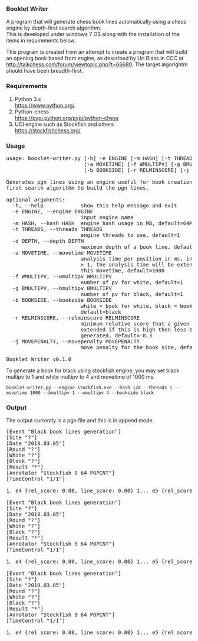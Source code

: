 ### Booklet Writer
A program that will generate chess book lines automatically using a chess engine by depth-first search algorithm.  
This is developed under windows 7 OS along with the installation of the items in requirements below.  

This program is created from an attempt to create a program that will build an opening book based from engine, as described by Uri Blass in CCC at http://talkchess.com/forum/viewtopic.php?t=66680. The target algorightm should have been breadth-first.

### Requirements
1. Python 3.x  
https://www.python.org/  
2. Python-chess  
https://pypi.python.org/pypi/python-chess  
2. UCI engine such as Stockfish and others  
https://stockfishchess.org/

### Usage
<pre>
usage: booklet-writer.py [-h] -e ENGINE [-m HASH] [-t THREADS] [-d DEPTH]
                         [-a MOVETIME] [-f WMULTIPV] [-g BMULTIPV]
                         [-b BOOKSIDE] [-r RELMINSCORE] [-j MOVEPENALTY]

Generates pgn lines using an engine useful for book creation. It uses depth-
first search algorithm to build the pgn lines.

optional arguments:
  -h, --help            show this help message and exit
  -e ENGINE, --engine ENGINE
                        input engine name
  -m HASH, --hash HASH  engine hash usage in MB, default=64MB
  -t THREADS, --threads THREADS
                        engine threads to use, default=1
  -d DEPTH, --depth DEPTH
                        maximum depth of a book line, default=4
  -a MOVETIME, --movetime MOVETIME
                        analysis time per position in ms, in multipv=n where n
                        > 1, the analysis time will be extended to n times
                        this movetime, default=1000
  -f WMULTIPV, --wmultipv WMULTIPV
                        number of pv for white, default=1
  -g BMULTIPV, --bmultipv BMULTIPV
                        number of pv for black, default=1
  -b BOOKSIDE, --bookside BOOKSIDE
                        white = book for white, black = book for black,
                        default=black
  -r RELMINSCORE, --relminscore RELMINSCORE
                        minimum relative score that a given move will be
                        extended if this is high then less book lines will be
                        generated, default=-0.3
  -j MOVEPENALTY, --movepenalty MOVEPENALTY
                        move penalty for the book side, default=-0.1

Booklet Writer v0.1.0
</pre>

To generate a book for black using stockfish engine, you may set black multipv to 1 and white multipv to 4 and movetime of 1000 ms.  

`booklet-writer.py --engine stockfish.exe --hash 128 --threads 1 --movetime 1000 --bmultipv 1 --wmultipv 4 --bookside black`

### Output
The output currently is a pgn file and this is in append mode.

<pre>
[Event "Black book lines generation"]
[Site "?"]
[Date "2018.03.05"]
[Round "?"]
[White "?"]
[Black "?"]
[Result "*"]
[Annotator "Stockfish 9 64 POPCNT"]
[TimeControl "1/1"]

1. e4 {rel_score: 0.00, line_score: 0.00} 1... e5 {rel_score: 0.00, line_score: -0.10} 2. Nf3 {rel_score: 0.00, line_score: -0.10} 2... Nf6 {rel_score: 0.00, line_score: -0.20} *

[Event "Black book lines generation"]
[Site "?"]
[Date "2018.03.05"]
[Round "?"]
[White "?"]
[Black "?"]
[Result "*"]
[Annotator "Stockfish 9 64 POPCNT"]
[TimeControl "1/1"]

1. e4 {rel_score: 0.00, line_score: 0.00} 1... e5 {rel_score: 0.00, line_score: -0.10} 2. d4 {rel_score: -0.09, line_score: -0.19} 2... exd4 {rel_score: 0.00, line_score: -0.29} *

[Event "Black book lines generation"]
[Site "?"]
[Date "2018.03.05"]
[Round "?"]
[White "?"]
[Black "?"]
[Result "*"]
[Annotator "Stockfish 9 64 POPCNT"]
[TimeControl "1/1"]

1. e4 {rel_score: 0.00, line_score: 0.00} 1... e5 {rel_score: 0.00, line_score: -0.10} 2. Bc4 {rel_score: -0.09, line_score: -0.19} 2... Nf6 {rel_score: 0.00, line_score: -0.29} *
</pre>
